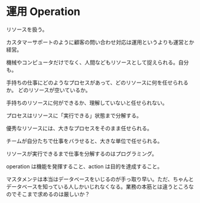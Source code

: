 # 運用 Operation

リソースを扱う。

カスタマーサポートのように顧客の問い合わせ対応は運用というよりも運営とか経営。

機械やコンピュータだけでなく、人間などもリソースとして捉えられる。自分も。

手持ちの仕事にどのようなプロセスがあって、どのリソースに何を任せられるか。
どのリソースが空いているか。

手持ちのリソースに何ができるか、理解していないと任せられない。

プロセスはリソースに「実行できる」状態まで分解する。

優秀なリソースには、大きなプロセスをそのまま任せられる。

チームが自分たちで仕事をバラせると、大きな単位で任せられる。

リソースが実行できるまで仕事を分解するのはプログラミング。

operation は機能を発揮すること、action は目的を達成すること。

マスタメンテは本当はデータベースをいじるのが手っ取り早い。ただ、ちゃんとデータベースを知っている人しかいじれなくなる。業務の本筋とは違うところなのでそこまで求めるのは厳しいか？
